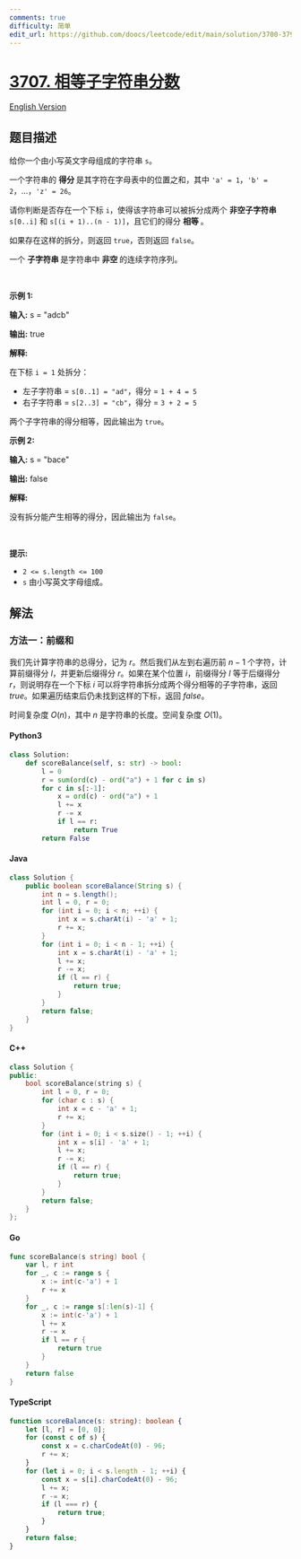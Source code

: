 ```yaml
---
comments: true
difficulty: 简单
edit_url: https://github.com/doocs/leetcode/edit/main/solution/3700-3799/3707.Equal%20Score%20Substrings/README.md
---
```


<!-- problem:start -->

# [3707. 相等子字符串分数](https://leetcode.cn/problems/equal-score-substrings)

[English Version](/solution/3700-3799/3707.Equal%20Score%20Substrings/README_EN.md)

## 题目描述

<!-- description:start -->

<p>给你一个由小写英文字母组成的字符串 <code>s</code>。</p>

<p>一个字符串的&nbsp;<strong>得分&nbsp;</strong>是其字符在字母表中的位置之和，其中 <code>'a' = 1</code>，<code>'b' = 2</code>，...，<code>'z' = 26</code>。</p>

<p>请你判断是否存在一个下标&nbsp;<code>i</code>，使得该字符串可以被拆分成两个&nbsp;<strong>非空子字符串</strong> <code>s[0..i]</code> 和 <code>s[(i + 1)..(n - 1)]</code>，且它们的得分&nbsp;<strong>相等&nbsp;</strong>。</p>

<p>如果存在这样的拆分，则返回 <code>true</code>，否则返回 <code>false</code>。</p>

<p>一个&nbsp;<strong>子字符串&nbsp;</strong>是字符串中&nbsp;<strong>非空&nbsp;</strong>的连续字符序列。</p>

<p>&nbsp;</p>

<p><strong class="example">示例 1:</strong></p>

<div class="example-block">
<p><strong>输入:</strong> <span class="example-io">s = "adcb"</span></p>

<p><strong>输出:</strong> <span class="example-io">true</span></p>

<p><strong>解释:</strong></p>

<p>在下标&nbsp;<code>i = 1</code> 处拆分：</p>

<ul>
	<li>左子字符串 = <code>s[0..1] = "ad"</code>，得分 =&nbsp;<code>1 + 4 = 5</code></li>
	<li>右子字符串 = <code>s[2..3] = "cb"</code>，得分 = <code>3 + 2 = 5</code></li>
</ul>

<p>两个子字符串的得分相等，因此输出为 <code>true</code>。</p>
</div>

<p><strong class="example">示例 2:</strong></p>

<div class="example-block">
<p><strong>输入:</strong> <span class="example-io">s = "bace"</span></p>

<p><strong>输出:</strong> <span class="example-io">false</span></p>

<p><strong>解释:​​​​​​</strong></p>

<p>没有拆分能产生相等的得分，因此输出为 <code>false</code>。</p>
</div>

<p>&nbsp;</p>

<p><strong>提示:</strong></p>

<ul>
	<li><code>2 &lt;= s.length &lt;= 100</code></li>
	<li><code>s</code> 由小写英文字母组成。</li>
</ul>

<!-- description:end -->

## 解法

<!-- solution:start -->

### 方法一：前缀和

我们先计算字符串的总得分，记为 $r$。然后我们从左到右遍历前 $n-1$ 个字符，计算前缀得分 $l$，并更新后缀得分 $r$。如果在某个位置 $i$，前缀得分 $l$ 等于后缀得分 $r$，则说明存在一个下标 $i$ 可以将字符串拆分成两个得分相等的子字符串，返回 $\textit{true}$。如果遍历结束后仍未找到这样的下标，返回 $\textit{false}$。

时间复杂度 $O(n)$，其中 $n$ 是字符串的长度。空间复杂度 $O(1)$。

<!-- tabs:start -->

#### Python3

```python
class Solution:
    def scoreBalance(self, s: str) -> bool:
        l = 0
        r = sum(ord(c) - ord("a") + 1 for c in s)
        for c in s[:-1]:
            x = ord(c) - ord("a") + 1
            l += x
            r -= x
            if l == r:
                return True
        return False
```

#### Java

```java
class Solution {
    public boolean scoreBalance(String s) {
        int n = s.length();
        int l = 0, r = 0;
        for (int i = 0; i < n; ++i) {
            int x = s.charAt(i) - 'a' + 1;
            r += x;
        }
        for (int i = 0; i < n - 1; ++i) {
            int x = s.charAt(i) - 'a' + 1;
            l += x;
            r -= x;
            if (l == r) {
                return true;
            }
        }
        return false;
    }
}
```

#### C++

```cpp
class Solution {
public:
    bool scoreBalance(string s) {
        int l = 0, r = 0;
        for (char c : s) {
            int x = c - 'a' + 1;
            r += x;
        }
        for (int i = 0; i < s.size() - 1; ++i) {
            int x = s[i] - 'a' + 1;
            l += x;
            r -= x;
            if (l == r) {
                return true;
            }
        }
        return false;
    }
};
```

#### Go

```go
func scoreBalance(s string) bool {
	var l, r int
	for _, c := range s {
		x := int(c-'a') + 1
		r += x
	}
	for _, c := range s[:len(s)-1] {
		x := int(c-'a') + 1
		l += x
		r -= x
		if l == r {
			return true
		}
	}
	return false
}
```

#### TypeScript

```ts
function scoreBalance(s: string): boolean {
    let [l, r] = [0, 0];
    for (const c of s) {
        const x = c.charCodeAt(0) - 96;
        r += x;
    }
    for (let i = 0; i < s.length - 1; ++i) {
        const x = s[i].charCodeAt(0) - 96;
        l += x;
        r -= x;
        if (l === r) {
            return true;
        }
    }
    return false;
}
```

<!-- tabs:end -->

<!-- solution:end -->

<!-- problem:end -->
